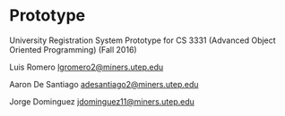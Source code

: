 # Prototype

University Registration System Prototype for CS 3331 (Advanced Object Oriented Programming) (Fall 2016)

Luis Romero <lgromero2@miners.utep.edu>

Aaron De Santiago <adesantiago2@miners.utep.edu>

Jorge Dominguez <jdominguez11@miners.utep.edu>
